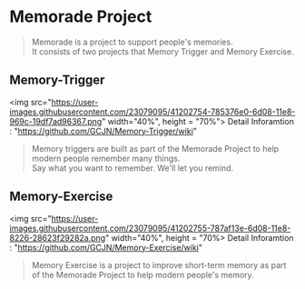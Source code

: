 
# Memorade Project
>Memorade is a project to support people's memories. <br/>
It consists of two projects that Memory Trigger and Memory Exercise. 

## Memory-Trigger
<img src="https://user-images.githubusercontent.com/23079095/41202754-785376e0-6d08-11e8-969c-19df7ad96367.png" width="40%", height = "70%">
Detail Inforamtion : "https://github.com/GCJN/Memory-Trigger/wiki"
>Memory triggers are built as part of the Memorade Project to help modern people remember many things.<br/>
>Say what you want to remember. 
>We'll let you remind.

## Memory-Exercise
<img src="https://user-images.githubusercontent.com/23079095/41202755-787af13e-6d08-11e8-8226-28623f29282a.png" width="40%", height = "70%>
Detail Inforamtion : "https://github.com/GCJN/Memory-Exercise/wiki"
>Memory Exercise is a project to improve short-term memory as part of the Memorade Project to help modern people's memory. 
